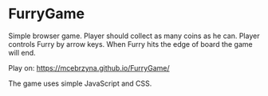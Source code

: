 # FurryGame
Simple browser game. Player should collect as many coins as he can. Player controls Furry by arrow keys. When Furry hits the edge of board the game will end. 

Play on: https://mcebrzyna.github.io/FurryGame/

The game uses simple JavaScript and CSS.
